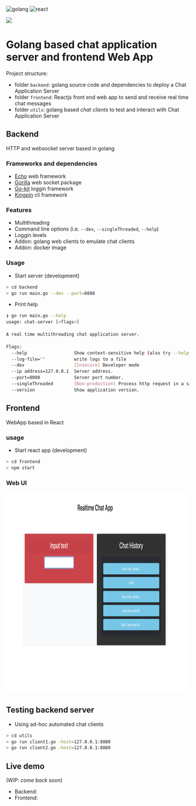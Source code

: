 ![golang](https://img.shields.io/badge/Go-00ADD8?style=for-the-badge&logo=go&logoColor=white) ![react](https://img.shields.io/badge/React-20232A?style=for-the-badge&logo=react&logoColor=61DAFB) 

<img src="https://cdn.labstack.com/images/echo-logo.svg" height="70" />


# Golang based chat application server and frontend Web App

Project structure:
-  folder `backend`: golang source code and dependencies to deploy a Chat Application Server
-  folder `frontend`: Reactjs front end web app to send and receive real time chat messages
-  folder `utils`: golang based *chat clients* to test and interact with Chat Application Server

## Backend

HTTP and websocket server based in golang

### Frameworks and dependencies

- [Echo](https://pkg.go.dev/github.com/labstack/echo/v4) web framework
- [Gorilla](https://pkg.go.dev/github.com/gorilla/websocket) web socket package
- [Go-kit](https://pkg.go.dev/github.com/go-kit/log) loggin framework
- [Kingpin](https://pkg.go.dev/gopkg.in/alecthomas/kingpin.v2#section-readme) cli framework

### Features

- Multithreading
- Command line options (i.e. `--dev`, `--singleThreaded`, `--help`)
- Loggin levels
- Addon: golang web clients to emulate chat clients
- Addon: docker image

### Usage

- Start server (development)

```bash
> cd backend
> go run main.go --dev --port=8080
```

- Print help

```bash
❯ go run main.go --help
usage: chat-server [<flags>]

A real time multithreading chat application server.

Flags:
  --help                  Show context-sensitive help (also try --help-long and --help-man).
  --log-file=""           write logs to a file
  --dev                   [Insecure] Developer mode
  --ip address=127.0.0.1  Server address.
  --port=8000             Server port number.
  --singleThreaded        [Non-production] Process http request in a single thread
  --version               Show application version.

```

## Frontend

WebApp based in React

### usage

- Start react app (development)

```bash
> cd frontend
> npm start
```

### Web UI

<img src="./frontend.png" height="550" />

## Testing backend server

- Using ad-hoc automated chat clients

```bash
> cd utils
> go run client1.go -host=127.0.0.1:8080
> go run client2.go -host=127.0.0.1:8080
```

## Live demo

(WIP: *come back soon*)
- Backend: <URL>
- Frontend: <URL>
